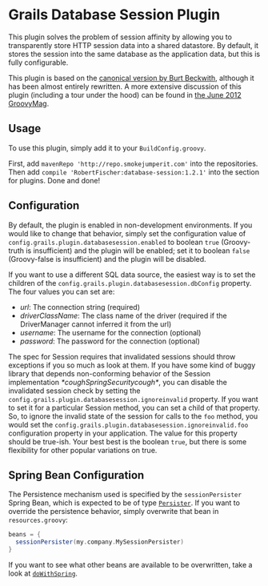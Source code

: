 Grails Database Session Plugin
===============================


This plugin solves the problem of session affinity by allowing you to transparently store HTTP session data into a shared datastore. 
By default, it stores the
session into the same database as the application data, but this is fully configurable.

This plugin is based on the [canonical version by Burt Beckwith](http://grails.org/plugin/database-session), although it has been almost entirely
rewritten. A more extensive discussion of this plugin (including a tour under the hood) can be found in 
[the June 2012 GroovyMag](http://www.groovymag.com/main.issues.description/id=46/).

Usage
-----

To use this plugin, simply add it to your `BuildConfig.groovy`.

First, add `mavenRepo 'http://repo.smokejumperit.com'` into the repositories. Then add `compile 'RobertFischer:database-session:1.2.1'` into the
section for plugins. Done and done!

Configuration
---------------

By default, the plugin is enabled in non-development environments. If you would like to change that behavior, simply set the configuration
value of `config.grails.plugin.databasesession.enabled` to boolean `true` (Groovy-truth is insufficient) and the plugin will be enabled; set it
to boolean `false` (Groovy-false is insufficient) and the plugin will be disabled. 

If you want to use a different SQL data source, the easiest way is to set the children of the `config.grails.plugin.databasesession.dbConfig` 
property. The four values you can set are:
* *url*: The connection string (required)
* *driverClassName*: The class name of the driver (required if the DriverManager cannot inferred it from the url)
* *username*: The username for the connection (optional)
* *password*: The password for the connection (optional)

The spec for Session requires that invalidated sessions should throw exceptions if you so much as look at them. 
If you have some kind of buggy library that depends non-conforming behavior of the Session implementation _\*coughSpringSecuritycough\*_, 
you can disable the invalidated session check by setting the `config.grails.plugin.databasesession.ignoreinvalid` property. If you want to
set it for a particular Session method, you can set a child of that property. So, to ignore the invalid state of the session for calls to 
the `foo` method, you would set the `config.grails.plugin.databasesession.ignoreinvalid.foo` configuration property in your application.
The value for this property should be true-ish. Your best best is the boolean `true`, but there is some flexibility for other popular 
variations on true.

Spring Bean Configuration
--------------------------

The Persistence mechanism used is specified by the `sessionPersister` Spring Bean, which is expected to be of type 
[`Persister`](https://github.com/RobertFischer/grails-database-session/blob/master/src/java/grails/plugin/databasesession/Persister.java). 
If you want to
override the persistence behavior, simply overwrite that bean in `resources.groovy`: 

```groovy
beans = {
  sessionPersister(my.company.MySessionPersister)
}
```

If you want to see what other beans are available to be overwritten, take a look at [`doWithSpring`](https://github.com/RobertFischer/grails-database-session/blob/master/DatabaseSessionGrailsPlugin.groovy#L58).
